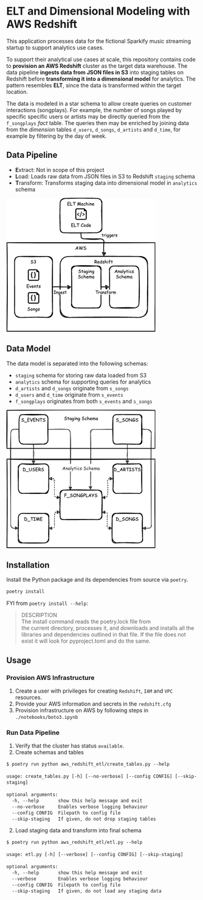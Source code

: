 # ELT and Dimensional Modeling with AWS Redshift

This application processes data for the fictional Sparkify music streaming startup to support analytics use cases.

To support their analytical use cases at scale, this repository contains code to **provision an AWS Redshift** cluster as the target data warehouse. The data pipeline **ingests data from JSON files in S3** into staging tables on Redshift before **transforming it into a dimensional model** for analytics. The pattern resembles **ELT**, since the data is transformed within the target location.

The data is modeled in a star schema to allow create queries on customer interactions (songplays). For example, the number of songs played by specific specific users or artists may be directly queried from the `f_songplays` *fact* table. The queries then may be enriched by joining data from the *dimension* tables `d_users`, `d_songs`, `d_artists` and `d_time`, for example by filtering by the day of week.

## Data Pipeline

- **E**xtract: Not in scope of this project
- **L**oad: Loads raw data from JSON files in S3 to Redshift `staging` schema
- **T**ransform: Transforms staging data into dimensional model in `analytics` schema

![Architecture](images/architecture.png)

## Data Model

The data model is separated into the following schemas:
- `staging` schema for storing raw data loaded from S3
- `analytics` schema for supporting queries for analytics
- `d_artists` and `d_songs` originate from `s_songs`
- `d_users` and `d_time` originate from `s_events`
- `f_songplays` originates from both `s_events` and `s_songs`

![Data model](images/model.png)

## Installation

Install the Python package and its dependencies from source via `poetry`.
```bash
poetry install
```

FYI from `poetry install --help`:
> DESCRIPTION  
  The install command reads the poetry.lock file from  
  the current directory, processes it, and downloads and installs all the  
  libraries and dependencies outlined in that file. If the file does not  
  exist it will look for pyproject.toml and do the same.

## Usage

### Provision AWS Infrastructure

1. Create a user with privileges for creating `Redshift`, `IAM` and `VPC` resources.
2. Provide your AWS information and secrets in the `redshift.cfg`
3. Provision infrastructure on AWS by following steps in `./notebooks/boto3.ipynb`

### Run Data Pipeline

1. Verify that the cluster has status `available`.
2. Create schemas and tables

```
$ poetry run python aws_redshift_etl/create_tables.py --help 

usage: create_tables.py [-h] [--no-verbose] [--config CONFIG] [--skip-staging]

optional arguments:
  -h, --help       show this help message and exit
  --no-verbose     Enables verbose logging behaviour
  --config CONFIG  Filepath to config file
  --skip-staging   If given, do not drop staging tables
```

2. Load staging data and transform into final schema

```
$ poetry run python aws_redshift_etl/etl.py --help

usage: etl.py [-h] [--verbose] [--config CONFIG] [--skip-staging]

optional arguments:
  -h, --help       show this help message and exit
  --verbose        Enables verbose logging behaviour
  --config CONFIG  Filepath to config file
  --skip-staging   If given, do not load any staging data
```
